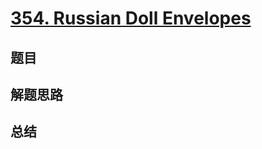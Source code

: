 # [354. Russian Doll Envelopes](https://leetcode.com/problems/russian-doll-envelopes/)

## 题目


## 解题思路


## 总结


